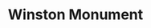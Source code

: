 ---
pid: ch635
title: Winston Monument
location_transcription: Buffalo, NY
coordinates: "[-75.16407000985, 39.952526940737]"
zipcode: '19123'
gen_neighborhood: North Philadelphia
neighborhood: Northern Liberties,Loft District
outside_phl: 
age: '7'
age_range: 6-13
instagram: 
image_file_name: ch_635.jpg
proposal_transcription: 
topic: Brotherly Love,History
topic_summary: 0, 0
type: Conceptual
keywords_other: Winston, monument
credit: 
image_labels: 
twitter: 
facebook: 
permalink: "/monuments/ch635/"
layout: item-page
---